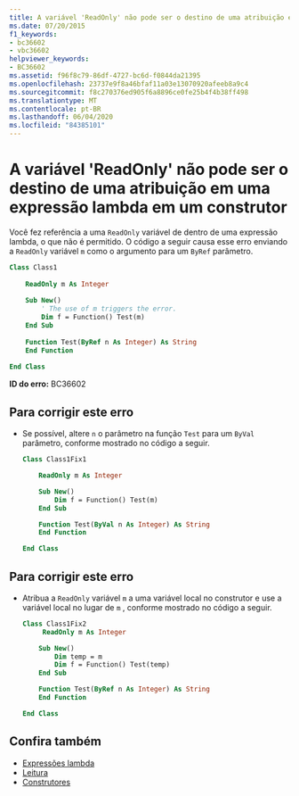 ```yaml
---
title: A variável 'ReadOnly' não pode ser o destino de uma atribuição em uma expressão lambda em um construtor
ms.date: 07/20/2015
f1_keywords:
- bc36602
- vbc36602
helpviewer_keywords:
- BC36602
ms.assetid: f96f8c79-86df-4727-bc6d-f0844da21395
ms.openlocfilehash: 23737e9f8a46bfaf11a03e13070920afeeb8a9c4
ms.sourcegitcommit: f8c270376ed905f6a8896ce0fe25b4f4b38ff498
ms.translationtype: MT
ms.contentlocale: pt-BR
ms.lasthandoff: 06/04/2020
ms.locfileid: "84385101"
---
```

# <a name="readonly-variable-cannot-be-the-target-of-an-assignment-in-a-lambda-expression-inside-a-constructor"></a>A variável 'ReadOnly' não pode ser o destino de uma atribuição em uma expressão lambda em um construtor
Você fez referência a uma `ReadOnly` variável de dentro de uma expressão lambda, o que não é permitido. O código a seguir causa esse erro enviando a `ReadOnly` variável `m` como o argumento para um `ByRef` parâmetro.  
  
```vb  
Class Class1  
  
    ReadOnly m As Integer  
  
    Sub New()  
        ' The use of m triggers the error.  
        Dim f = Function() Test(m)  
    End Sub  
  
    Function Test(ByRef n As Integer) As String  
    End Function  
  
End Class  
```  
  
 **ID do erro:** BC36602  
  
## <a name="to-correct-this-error"></a>Para corrigir este erro  
  
- Se possível, altere `n` o parâmetro na função `Test` para um `ByVal` parâmetro, conforme mostrado no código a seguir.  
  
    ```vb  
    Class Class1Fix1  
  
        ReadOnly m As Integer  
  
        Sub New()  
            Dim f = Function() Test(m)  
        End Sub  
  
        Function Test(ByVal n As Integer) As String  
        End Function  
  
    End Class  
    ```  
  
## <a name="to-correct-this-error"></a>Para corrigir este erro  
  
- Atribua a `ReadOnly` variável `m` a uma variável local no construtor e use a variável local no lugar de `m` , conforme mostrado no código a seguir.  
  
    ```vb  
    Class Class1Fix2  
         ReadOnly m As Integer  
  
        Sub New()  
            Dim temp = m  
            Dim f = Function() Test(temp)  
        End Sub  
  
        Function Test(ByRef n As Integer) As String  
        End Function  
  
    End Class  
    ```  
  
## <a name="see-also"></a>Confira também

- [Expressões lambda](../programming-guide/language-features/procedures/lambda-expressions.md)
- [Leitura](../language-reference/modifiers/readonly.md)
- [Construtores](../programming-guide/concepts/object-oriented-programming.md#constructors)
